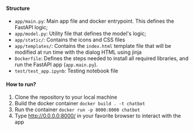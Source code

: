#### **Structure**

* `app/main.py`: Main app file and docker entrypoint. This defines the FastAPI logic;
* `app/model.py`: Utility file that defines the model's logic;
* `app/static/`: Contains the icons and CSS files
* `app/templates/`: Contains the `index.html` template file that will be modified at run time with the dialog HTML using jinja
* `Dockerfile`: Defines the steps needed to install all required libraries, and run the FastAPI app (`app.main.py`).
* `test/test_app.ipynb`: Testing notebook file

#### **How to run?**
1. Clone the repository to your local machine
2. Build the docker container `docker build . -t chatbot`
3. Run the container `docker run -p 8000:8000 chatbot`
4. Type http://0.0.0.0:8000/ in your favorite browser to interact with the app
